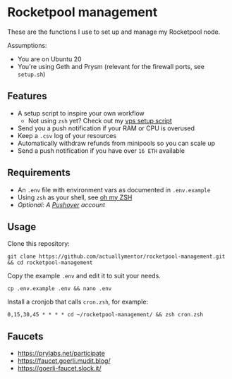 # Rocketpool management

These are the functions I use to set up and manage my Rocketpool node.

Assumptions:

- You are on Ubuntu 20
- You're using Geth and Prysm (relevant for the firewall ports, see `setup.sh`)

## Features

- A setup script to inspire your own workflow
    + Not using `zsh` yet? Check out my [vps setup script]( https://github.com/actuallymentor/vps-setup-ssh-zsh-pretty )
- Send you a push notification if your RAM or CPU is overused
- Keep a `.csv` log of your resources
- Automatically withdraw refunds from minipools so you can scale up
- Send a push notification if you have over `16 ETH` available

## Requirements

- An `.env` file with environment vars as documented in `.env.example`
- Using `zsh` as your shell, see [oh my ZSH]( https://ohmyz.sh/ )
- *Optional: A [Pushover]( https://pushover.net/ ) account*

## Usage

Clone this repository:

`git clone https://github.com/actuallymentor/rocketpool-management.git && cd rocketpool-management`

Copy the example `.env` and edit it to suit your needs.

`cp .env.example .env && nano .env`

Install a cronjob that calls `cron.zsh`, for example:

`0,15,30,45 * * * * cd ~/rocketpool-management/ && zsh cron.zsh`

## Faucets

- https://prylabs.net/participate 
- https://faucet.goerli.mudit.blog/ 
- https://goerli-faucet.slock.it/ 